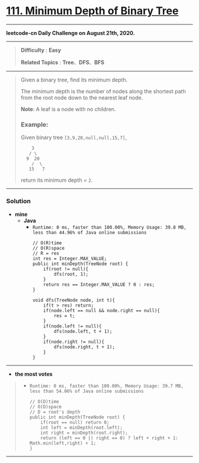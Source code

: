 # [111. Minimum Depth of Binary Tree](https://leetcode.com/problems/minimum-depth-of-binary-tree/)

---

**leetcode-cn Daily Challenge on August 21th, 2020.**

---

> **Difficulty** : **Easy**
>
> **Related Topics** : **Tree**、**DFS**、**BFS**

---

> Given a binary tree, find its minimum depth.
>
> The minimum depth is the number of nodes along the shortest path from the root node down to the nearest leaf node.
>
> **Note**: A leaf is a node with no children.
>
> ### Example:
>
> Given binary tree `[3,9,20,null,null,15,7]`,
> ```
>     3
>    / \
>   9  20
>     /  \
>    15   7
> ```
> return its minimum depth = `2`.


---


### Solution
* **mine**
  * **Java**
    * `Runtime: 0 ms, faster than 100.00%, Memory Usage: 39.8 MB, less than 44.96% of Java online submissions`
      ```
      // O(R)time
      // O(R)space
      // R = res
      int res = Integer.MAX_VALUE;
      public int minDepth(TreeNode root) {
          if(root != null){
              dfs(root, 1);
          }
          return res == Integer.MAX_VALUE ? 0 : res;
      }

      void dfs(TreeNode node, int t){
          if(t > res) return;
          if(node.left == null && node.right == null){
              res = t;
          }
          if(node.left != null){
              dfs(node.left, t + 1);
          }
          if(node.right != null){
              dfs(node.right, t + 1);
          }
      }
      ```

---

* **the most votes**
>  * `Runtime: 0 ms, faster than 100.00%, Memory Usage: 39.7 MB, less than 54.06% of Java online submissions`
>    ```
>    // O(D)time
>    // O(D)space
>    // D = root's depth
>    public int minDepth(TreeNode root) {
>        if(root == null) return 0;
>        int left = minDepth(root.left);
>        int right = minDepth(root.right);
>        return (left == 0 || right == 0) ? left + right + 1: Math.min(left,right) + 1;
>    }
>    ```

---
